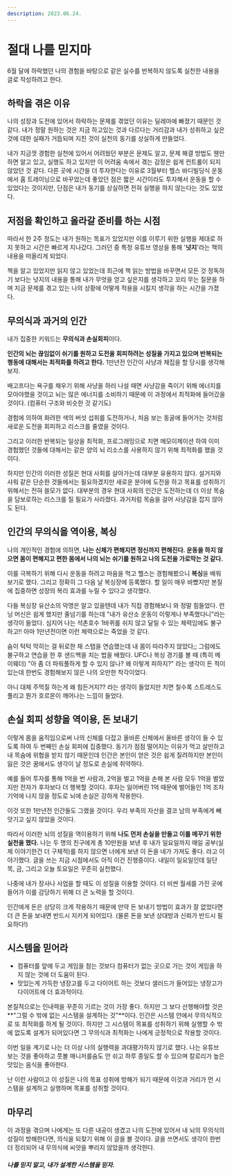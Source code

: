 ```yaml
---
description: 2023.06.24.
---
```


# 절대 나를 믿지마

6월 달에 하락했던 나의 경험을 바탕으로 같은 실수를 반복하지 않도록 실천한 내용을 글로 작성하려고 한다.



## 하락을 겪은 이유

나의 성장과 도전에 있어서 하락하는 문제를 겪었던 이유는 딜레마에 빠졌기 때문인 것 같다. 내가 정말 원하는 것은 지금 하고있는 것과 다르다는 거리감과 내가 성취하고 싶은 것에 대한 실패가 거듭되며 지친 것이 실천의 동기를 상실하게 만들었다.

내가 지금껏 경험한 실천에 있어서 어려웠던 부분은 문제도 알고, 문제 해결 방법도 웬만하면 알고 있고, 실행도 하고 있지만 이 어려움 속에서 겪는 감정은 쉽게 컨트롤이 되지 않았던 것 같다. 다른 곳에 시간을 더 투자한다는 이유로 3월부터 헬스 바디빌딩식 운동에서 홈 트레이닝으로 바꾸었는데 좋았던 점은 짧은 시간이라도 투자해서 운동을 할 수 있었다는 것이지만, 단점은 내가 동기를 상실하면 전혀 실행을 하지 않는다는 것도 있었다.



## 저점을 확인하고 올라갈 준비를 하는 시점

따라서 한 2주 정도는 내가 원하는 목표가 있었지만 이를 이루기 위한 실행을 제대로 하지 못하고 시간은 빠르게 지나갔다. 그러던 중 특정 유튜브 영상을 통해 '**넛지**'라는 책의 내용을 떠올리게 되었다.

책을 알고 있었지만 읽지 않고 있었는데 최근에 책 읽는 방법을 바꾸면서 모든 것 정독하기 보다는 넛지의 내용을 통해 내가 무엇을 얻고 싶은지를 생각하고 꼬리 무는 질문을 하며 지금 문제를 겪고 있는 나의 상황에 어떻게 적용을 시킬지 생각을 하는 시간을 가졌다.



## 무의식과 과거의 인간

내가 집중한 키워드는 **무의식과 손실회피**이다.

**인간의 뇌는 끊임없이 쉬기를 원하고 도전을 회피하려는 성질을 가지고 있으며 반복되는 행동에 대해서는 최적화를 하려고 한다.** 1만년전 인간이 사냥과 채집을 할 당시를 생각해보자.

배고프다는 욕구를 채우기 위해 사냥을 하러 나설 때면 사냥감을 죽이기 위해 에너지를 모아야했을 것이고 뇌는 많은 에너지를 소비하기 때문에 이 과정에서 최적화에 들어갔을 것이다. (컴퓨터 구조와 비슷한 것 같기도)

경험에 의하여 화려한 색의 버섯 섭취를 도전하거나, 처음 보는 동굴에 들어가는 것처럼 새로운 도전을 회피하고 리스크를 줄였을 것이다.

그리고 이러한 반복되는 일상을 최적화, 프로그래밍으로 치면 메모이제이션 하여 이미 경험했던 것들에 대해서는 같은 양의 뇌 리소스를 사용하지 않기 위해 최적화를 했을 것이다.

하지만 인간의 이러한 성질은 현대 사회를 살아가는데 대부분 유용하지 않다. 설거지와 샤워 같은 단순한 것들에서는 필요하겠지만 새로운 분야에 도전을 하고 목표를 성취하기 위해서는 전혀 쓸모가 없다. 대부분의 경우 현대 사회의 인간은 도전하는데 더 이상 목숨을 담보로하는 리스크를 질 필요가 사라졌다. 과거처럼 목숨을 걸어 사냥감을 잡지 않아도 된다.



## 인간의 무의식을 역이용, 복싱

나의 개인적인 경험에 의하면, **나는 신체가 편해지면 정신까지 편해진다. 운동을 하지 않으면 몸이 편해지고 편한 몸에서 나의 뇌는 쉬기를 원하고 나의 도전을 가로막는 것 같다.**

이를 극복하기 위해 다시 운동을 하려고 마음을 먹고 헬스는 경험해봤으니 **복싱**을 배워보기로 했다. 그리고 정확히 그 다음 날 복싱장에 등록했다. 할 일이 매우 바빴지만 본질에 집중하면 성장의 복리 효과를 누릴 수 있다고 생각했다.

다들 복싱장 유산소의 악명은 알고 있을텐데 내가 직접 경험해보니 와 정말 힘들었다. 런닝 머신은 쉽게 했지만 줄넘기를 하는데 "내가 유산소 운동이 이렇게나 부족했다니"라는 생각이 들었다. 심지어 나는 석촌호수 1바퀴를 쉬지 않고 달릴 수 있는 체력임에도 불구하고!! 아마 1만년전이면 이런 체력으로는 죽었을 것 같다.

숨이 턱턱 막히는 걸 뒤로한 채 스탭을 연습했는데 내 몸이 따라주지 않았다;; 그럼에도 불구하고 연습을 한 후 샌드백을 치는 법을 배웠다. UFC나 복싱 경기를 볼 때 (특히 메이웨더) "아 좀 더 파워풀하게 할 수 있지 않나? 왜 이렇게 피하지?" 라는 생각이 든 적이 있는데 한번도 경험해보지 않은 나의 오만한 착각이었다.

아니 대체 주먹질 하는게 왜 힘든거지?? 라는 생각이 들었지만 치면 칠수록 스트레스도 풀리고 뭔가 호르몬이 깨어나는 느낌이 들었다.



## 손실 회피 성향을 역이용, 돈 보내기

이렇게 몸을 움직임으로써 나의 신체를 다잡고 올바른 신체에서 올바른 생각이 들 수 있도록 하여 두 번째인 손실 회피에 집중했다. 동기가 점점 떨어지는 이유가 먹고 살만하고 내 목숨에 위협을 받지 않기 때문인데 인간은 본인이 얻은 것은 쉽게 질려하지만 본인이 잃은 것은 꿈에서도 생각이 날 정도로 손실에 취약하다.

예를 들어 투자를 통해 1억을 번 사람과, 2억을 벌고 1억을 손해 본 사람 모두 1억을 벌었지만 전자가 후자보다 더 행복할 것이다. 후자는 잃어버린 1억 때문에 벌어들인 1억 조차 기억에 나지 않을 정도로 뇌에 손실은 강하게 작용한다.

이것 또한 1만년전 인간들도 그랬을 것이다. 우리 부족의 자산을 결코 남의 부족에게 빼앗기고 싶지 않았을 것이다.



따라서 이러한 뇌의 성질을 역이용하기 위해 **나도 먼저 손실을 만들고 이를 메꾸기 위한 실천을 했다.** 나는 두 명의 친구에게 총 10만원을 보낸 후 내가 일요일까지 매일 공부(실제 이야기한건 더 구체적)를 하지 않으면 너에게 보낸 이 돈을 네가 가져도 좋다. 라고 이야기했다. 글을 쓰는 지금 시점에서도 아직 이건 진행중이다. 내일이 일요일인데 일단 목, 금, 그리고 오늘 토요일은 꾸준히 실천했다.

나중에 내가 장사나 사업을 할 때도 이 성질을 이용할 것이다. 더 비싼 월세를 가진 곳에 들어가 이를 감당하기 위해 더 큰 노력을 할 것이다.

인간에게 돈은 상당히 크게 작용하기 때문에 만약 돈 보내기 방법이 효과가 잘 없었다면 더 큰 돈을 보내면 반드시 지키게 되어있다. (물론 돈을 보낸 상대방과 신뢰가 반드시 필요하다!)



## 시스템을 믿어라

* 컴퓨터를 앞에 두고 게임을 참는 것보다 컴퓨터가 없는 곳으로 가는 것이 게임을 하지 않는 것에 더 도움이 된다.
* 맛있는게 가득한 냉장고를 두고 다이어트 하는 것보다 샐러드가 들어있는 냉장고가 다이어트에 더 효과적이다.

본질적으로는 인내력을 꾸준히 기르는 것이 가장 좋다. 하지만 그 보다 선행해야할 것은 **"그럴 수 밖에 없는 시스템을 설계하는 것"**이다. 인간은 시스템 안에서 무의식적으로 또 최적화를 하게 될 것이다. 하지만 그 시스템이 목표를 성취하기 위해 실행할 수 밖에 없도록 설계가 되어있다면 그 무의식과 최적화는 나에게 긍정적으로 작용할 것이다.

이번 일을 계기로 나는 더 이상 나의 실행력을 과대평가하지 않기로 했다. 나는 유튜브 보는 것을 좋아하고 풋볼 매니저를숨도 안 쉬고 하루 종일도 할 수 있으며 칼로리가 높은 맛있는 음식을 좋아한다.

난 이런 사람이고 이 성질은 나의 목표 성취에 방해가 되기 때문에 이것과 거리가 먼 시스템을 설계하고 실행하며 목표를 성취할 것이다.



## 마무리

이 과정을 겪으며 나에게는 또 다른 내공이 생겼고 나의 도전에 있어서 내 뇌의 무의식의 성질이 방해한다면, 의식을 되찾기 위해 이 글을 볼 것이다. 글을 쓰면서도 생각이 한번 더 정리되어 내 무의식에 씨앗을 뿌리지 않았을까 생각한다.

#### _나를 믿지 말고, 내가 설계한 시스템을 믿자._

